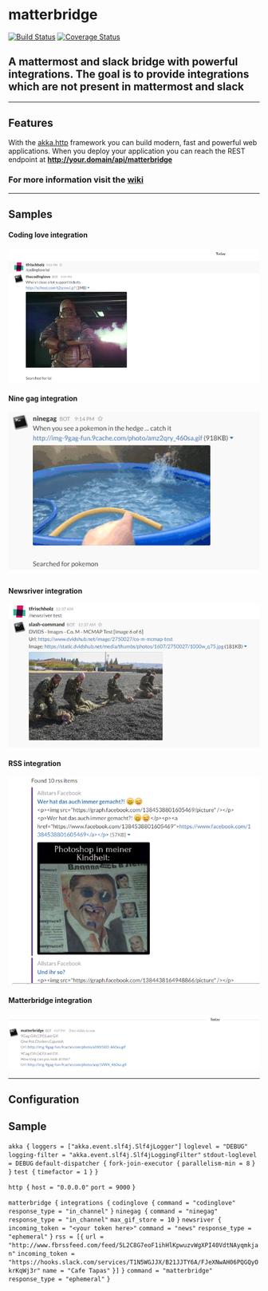 # matterbridge
[![Build Status](https://travis-ci.org/Freshwood/matterbridge.svg?branch=master)](https://travis-ci.org/Freshwood/matterbridge)
[![Coverage Status](https://coveralls.io/repos/github/Freshwood/matterbridge/badge.svg?branch=master)](https://coveralls.io/github/Freshwood/matterbridge?branch=master)
## A mattermost and slack bridge with powerful integrations. The goal is to provide integrations which are not present in mattermost and slack

***

## Features
With the [akka.http](http://doc.akka.io/docs/akka/2.4.7/scala/http/index.html) framework you can build modern, fast and powerful web applications.
When you deploy your application you can reach the REST endpoint at **http://your.domain/api/matterbridge**

### For more information visit the [wiki](https://github.com/Freshwood/matterbridge/wiki/Home)

***

## Samples

#### Coding love integration
![](docs/codinglove.PNG)

#### Nine gag integration
![](docs/ninegag.PNG)

#### Newsriver integration
![](docs/newsriver.PNG)

#### RSS integration
![](docs/rss.PNG)

#### Matterbridge integration
![](docs/matterbridge.PNG)

****

## Configuration

## Sample

`akka {`
  `loggers = ["akka.event.slf4j.Slf4jLogger"]`
  `loglevel = "DEBUG"`
  `logging-filter = "akka.event.slf4j.Slf4jLoggingFilter"`
  `stdout-loglevel = DEBUG`
  `default-dispatcher {`
    `fork-join-executor {`
      `parallelism-min = 8`
    `}`
  `}`
  `test {`
    `timefactor = 1`
  `}`
`}`

`http {`
  `host = "0.0.0.0"`
  `port = 9000`
`}`

`matterbridge {`
  `integrations {`
    `codinglove {`
      `command = "codinglove"`
      `response_type = "in_channel"`
    `}`
    `ninegag {`
      `command = "ninegag"`
      `response_type = "in_channel"`
      `max_gif_store = 10`
    `}`
    `newsriver {`
      `incoming_token = "<your token here>"`
      `command = "news"`
      `response_type = "ephemeral"`
    `}`
    `rss = [{`
      `url = "http://www.fbrssfeed.com/feed/5L2C8G7eoF1ihHlKpwuzvWgXPI40VdtNAyqmkjan"`
      `incoming_token = "https://hooks.slack.com/services/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"`
      `name = "Cafe Tapas"`
    `}]`
  `}`
  `command = "matterbridge"`
  `response_type = "ephemeral"`
`}`